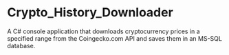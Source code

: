 # Crypto_History_Downloader
A C# console application that downloads cryptocurrency prices in a specified range from the Coingecko.com API and saves them in an MS-SQL database.

